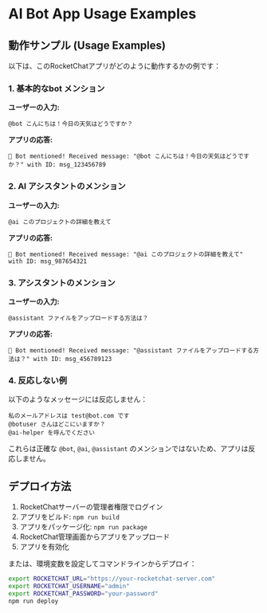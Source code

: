 # AI Bot App Usage Examples

## 動作サンプル (Usage Examples)

以下は、このRocketChatアプリがどのように動作するかの例です：

### 1. 基本的なbot メンション
**ユーザーの入力:**
```
@bot こんにちは！今日の天気はどうですか？
```

**アプリの応答:**
```
🤖 Bot mentioned! Received message: "@bot こんにちは！今日の天気はどうですか？" with ID: msg_123456789
```

### 2. AI アシスタントのメンション
**ユーザーの入力:**
```
@ai このプロジェクトの詳細を教えて
```

**アプリの応答:**
```
🤖 Bot mentioned! Received message: "@ai このプロジェクトの詳細を教えて" with ID: msg_987654321
```

### 3. アシスタントのメンション
**ユーザーの入力:**
```
@assistant ファイルをアップロードする方法は？
```

**アプリの応答:**
```
🤖 Bot mentioned! Received message: "@assistant ファイルをアップロードする方法は？" with ID: msg_456789123
```

### 4. 反応しない例
以下のようなメッセージには反応しません：

```
私のメールアドレスは test@bot.com です
@botuser さんはどこにいますか？
@ai-helper を呼んでください
```

これらは正確な `@bot`, `@ai`, `@assistant` のメンションではないため、アプリは反応しません。

## デプロイ方法

1. RocketChatサーバーの管理者権限でログイン
2. アプリをビルド: `npm run build`
3. アプリをパッケージ化: `npm run package`
4. RocketChat管理画面からアプリをアップロード
5. アプリを有効化

または、環境変数を設定してコマンドラインからデプロイ：
```bash
export ROCKETCHAT_URL="https://your-rocketchat-server.com"
export ROCKETCHAT_USERNAME="admin"
export ROCKETCHAT_PASSWORD="your-password"
npm run deploy
```